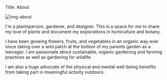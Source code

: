 Title: About

![img-about](../images/me.jpg)

I'm a plantsperson, gardener, and designer. This is a space for me to share my
love of plants and document my explorations in horticulture and botany.

I have been growing flowers, fruits, and vegetables in an organic way ever since
taking over a wild patch at the bottom of my parents garden as a teenager. I am
passionate about sustainable, organic gardening and farming practices as well
as gardening for wildlife.

I am also a huge advocate of the physical and mental well-being benefits from
taking part in meaningful activity outdoors.
